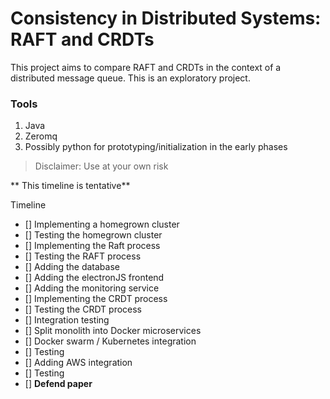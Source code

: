 # Consistency in Distributed Systems: RAFT and CRDTs

This project aims to compare RAFT and CRDTs in the context of a distributed message queue. This is an exploratory project.

### Tools
1. Java
2. Zeromq
3. Possibly python for prototyping/initialization in the early phases 

> Disclaimer: Use at your own risk

** This timeline is tentative**

Timeline

- [] Implementing a homegrown cluster
- [] Testing the homegrown cluster
- [] Implementing the Raft process
- [] Testing the RAFT process
- [] Adding the database 
- [] Adding the electronJS frontend
- [] Adding the monitoring service
- [] Implementing the CRDT process
- [] Testing the CRDT process
- [] Integration testing
- [] Split monolith into Docker microservices
- [] Docker swarm / Kubernetes integration
- [] Testing
- [] Adding AWS integration
- [] Testing
- [] __Defend paper__
